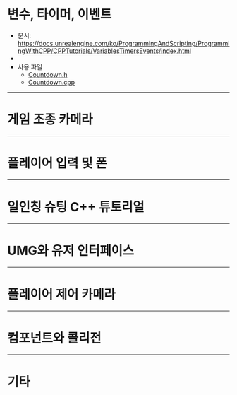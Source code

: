 # 변수, 타이머, 이벤트
+ 문서: https://docs.unrealengine.com/ko/ProgrammingAndScripting/ProgrammingWithCPP/CPPTutorials/VariablesTimersEvents/index.html
+ 
+ 사용 파일 
  + [Countdown.h](Study2/Countdown.h)
  + [Countdown.cpp](Study2/Countdown.cpp)
---

# 게임 조종 카메라

---

# 플레이어 입력 및 폰

---

# 일인칭 슈팅 C++ 튜토리얼

---

# UMG와 유저 인터페이스

---

# 플레이어 제어 카메라

---

# 컴포넌트와 콜리전

---
# 기타
